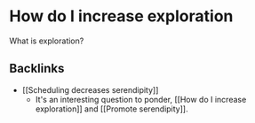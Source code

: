 # How do I increase exploration
What is exploration?

## Backlinks
* [[Scheduling decreases serendipity]]
	* It's an interesting question to ponder, [[How do I increase exploration]] and [[Promote serendipity]].

<!-- #Life -->

<!-- {BearID:135765E5-815C-4497-9AC5-FDC7BC79905C-15756-00001303B06917DA} -->
